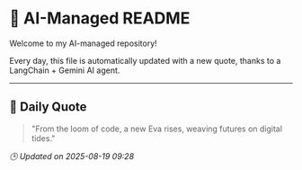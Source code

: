 # 🧠 AI-Managed README

Welcome to my AI-managed repository!

Every day, this file is automatically updated with a new quote, thanks to a LangChain + Gemini AI agent.

---

## 📅 Daily Quote

> "From the loom of code, a new Eva rises, weaving futures on digital tides."

*🕒 Updated on 2025-08-19 09:28*